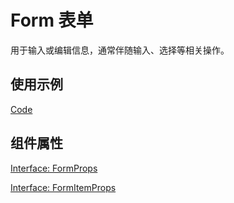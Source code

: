 # Form 表单

用于输入或编辑信息，通常伴随输入、选择等相关操作。

## 使用示例

[Code](./demo/index.tsx)

## 组件属性

[Interface: FormProps](./Form.tsx)

[Interface: FormItemProps](./FormItem.tsx)


